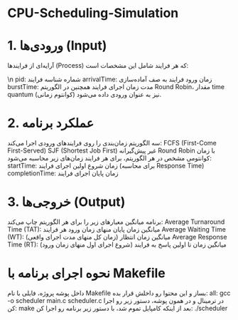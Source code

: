 # CPU-Scheduling-Simulation
# 1. ورودی‌ها (Input)
آرایه‌ای از فرایندها (Process) که هر فرایند شامل این مشخصات است:

 \n pid: شماره شناسه فرایند
arrivalTime: زمان ورود فرایند به صف آماده‌سازی
burstTime: مدت زمان اجرای فرایند
همچنین در الگوریتم Round Robin، مقدار time quantum (کوانتوم زمانی) نیز به عنوان ورودی داده می‌شود.
# 2. عملکرد برنامه
سه الگوریتم زمان‌بندی را روی فرایندهای ورودی اجرا می‌کند:
FCFS (First-Come First-Served)
SJF (Shortest Job First) غیر پیش‌گیرانه
Round Robin با زمان کوانتومی مشخص
در هر الگوریتم، برای هر فرایند زمان‌های زیر محاسبه می‌شود:
startTime: زمان شروع اولین اجرای فرایند (برای محاسبه Response Time)
completionTime: زمان پایان اجرای فرایند
# 3. خروجی‌ها (Output)
برنامه میانگین معیارهای زیر را برای هر الگوریتم چاپ می‌کند:
Average Turnaround Time (TAT): میانگین زمان پایان منهای زمان ورود هر فرایند
Average Waiting Time (WT): میانگین زمان انتظار (زمان کل منهای مدت اجرای واقعی)
Average Response Time (RT): میانگین زمان تا اولین پاسخ به فرایند (شروع اجرای اول منهای زمان ورود)

# نحوه اجرای برنامه با Makefile
داخل پوشه پروژه، فایلی با نام Makefile بساز و این محتوا رو داخلش قرار بده:
all:
	gcc -o scheduler main.c scheduler.c
در ترمینال و در همون پوشه، دستور زیر رو اجرا کن:
make
بعد از اینکه کامپایل تموم شد، با دستور زیر برنامه رو اجرا کن:
./scheduler

